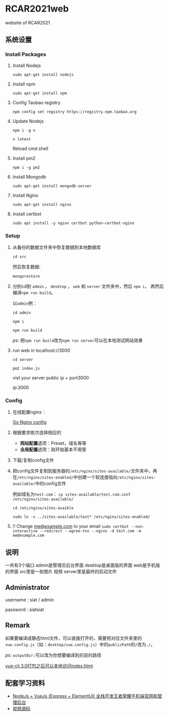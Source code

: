 # RCAR2021web
website of RCAR2021

## 系统设置

### Install Packages
1. Install Nodejs 

    `sudo apt-get install nodejs`

2. Install npm

    `sudo apt-get install npm`

3. Config Taobao registry

    `npm config set registry https://registry.npm.taobao.org`

4. Update Nodejs

    `npm i -g n`

    `n latest`
    
    Reload cmd shell

5. Install pm2

    `npm i -g pm2`

6. Install Mongodb

    `sudo apt-get install mongodb-server`

8. Install Nginx

    `sudo apt-get install nginx`

9. Install certbot

    `sudo apt install -y nginx certbot python-certbot-nginx`

### Setup 
1.  从备份的数据文件夹中恢复数据到本地数据库

    `cd src`

    然后恢复数据:

    `mongorestore`

2. 分别cd到 `admin` ， `desktop` ， `web` 和 `server` 文件夹中，然后 `npm i`， 再然后编译`npm run build`。

    以`admin`例：

    `cd admin`

    `npm i`

    `npm run build`

    *ps:* 把`npm run build`改为`npm run server`可以在本地测试网站效果

3. run web in localhost://3000

    `cd server `

    `pm2 index.js`

    vist your server public ip + port3000   
    
    ip:3000



### Config

1. 在线配置nginx：

    [Go Nginx config](http://nginxedit.cn)

2. 根据要求依次选择相应的
    - **网站配置**选项：Preset，域名等等
    - **全局配置**选项：刚开始基本不用管

3. 下载/复制config文件

4. 把config文件复制到服务器的`/etc/nginx/sites-available/`文件夹中，再在`/etc/nginx/sites-enabled/`中创建一个软连接指向`/etc/nginx/sites-available/`中的config文件

    例如域名为`test.com`：
    `cp sites-available/test.com.conf /etc/nginx/sites-available/`

    `cd /etc/nginx/sites-avaible`

    `sudo ln -s ../sites-available/test* /etc/nginx/sites-enabled/` 

5. !! Change me@example.com to your email
    `sudo certbot --non-interactive --redirect --agree-tos --nginx -d test.com -m me@example.com`



## 说明
一共有3个端口 admin是管理员后台界面 desktop是桌面版的界面 web是手机版的界面 src里是一些图片 视频 server里是最终的启动文件


## Administrator
username : siat / admin

password : siatsiat

## Remark
如果要编译成静态html文件，可以直接打开的，需要把对应文件夹里的`vue.config.js`（如：`desktop/vue.config.js`）中的`publicPath`的`/`改为`./`。

*ps:* `outputDir:`可以改为你想要编译到的目的路径

[vue-cli 3.0打包之后可以本地访问index.html](https://blog.csdn.net/qq_42852004/article/details/94397291)

## 配套学习资料
- [NodeJs + VueJs (Express + ElementUI) 全栈开发王者荣耀手机端官网和管理后台](https://www.bilibili.com/video/BV1A4411Y7fi?p=2)
- [视频源码](https://github.com/wxs77577/node-vue-moba)